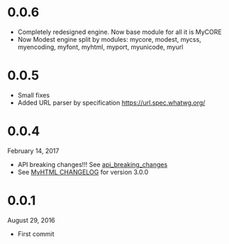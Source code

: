 0.0.6
===========
* Completely redesigned engine. Now base module for all it is MyCORE
* Now Modest engine split by modules: mycore, modest, mycss, myencoding, myfont, myhtml, myport, myunicode, myurl


0.0.5
===========
* Small fixes
* Added URL parser by specification https://url.spec.whatwg.org/

0.0.4
===========
February 14, 2017

* API breaking changes!!! See [api_breaking_changes](https://github.com/lexborisov/modest/blob/master/api_breaking_changes.md)
* See [MyHTML CHANGELOG](https://github.com/lexborisov/myhtml/blob/master/CHANGELOG.md) for version 3.0.0

0.0.1
===========
August 29, 2016

* First commit
